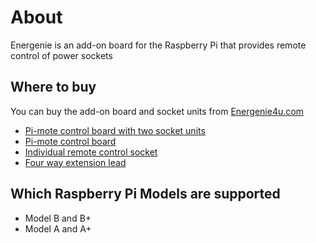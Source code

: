 # About

Energenie is an add-on board for the Raspberry Pi that provides remote control of power sockets

## Where to buy

You can buy the add-on board and socket units from [Energenie4u.com](https://energenie4u.co.uk/)

- [Pi-mote control board with two socket units](https://energenie4u.co.uk/index.php/catalogue/product/ENER002-2PI)
- [Pi-mote control board](https://energenie4u.co.uk/index.php/catalogue/product/ENER314)
- [Individual remote control socket](https://energenie4u.co.uk/index.php/catalogue/product/ENER002)
- [Four way extension lead](https://energenie4u.co.uk/index.php/catalogue/product/ENER010)

## Which Raspberry Pi Models are supported

- Model B and B+
- Model A and A+
